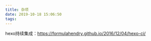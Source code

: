 ```yaml
---
title: 杂项
date: 2019-10-18 15:06:50
tags:
---
```




hexo持续集成：https://formulahendry.github.io/2016/12/04/hexo-ci/

